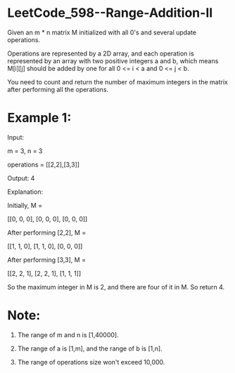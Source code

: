 # LeetCode_598--Range-Addition-II

Given an m * n matrix M initialized with all 0's and several update operations.

Operations are represented by a 2D array, and each operation is represented by an array with two positive integers a and b, which means M[i][j] should be added by one for all 0 <= i < a and 0 <= j < b.

You need to count and return the number of maximum integers in the matrix after performing all the operations.

# Example 1:

Input: 

m = 3, n = 3

operations = [[2,2],[3,3]]

Output: 4

Explanation: 

Initially, M = 

[[0, 0, 0],
 [0, 0, 0],
 [0, 0, 0]]

After performing [2,2], M = 

[[1, 1, 0],
 [1, 1, 0],
 [0, 0, 0]]

After performing [3,3], M = 

[[2, 2, 1],
 [2, 2, 1],
 [1, 1, 1]]

So the maximum integer in M is 2, and there are four of it in M. So return 4.

# Note:

1. The range of m and n is [1,40000].

2. The range of a is [1,m], and the range of b is [1,n].

3. The range of operations size won't exceed 10,000.
